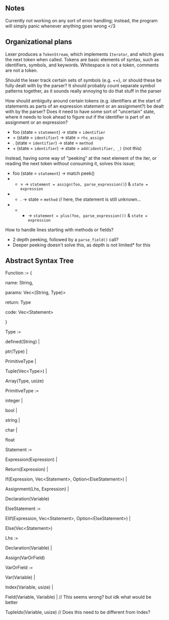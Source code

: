 ## Notes

Currently not working on any sort of error handling; instead, the program will simply panic whenever anything goes wrong </3

## Organizational plans

Lexer produces a `TokenStream`, which implements `Iterator`, and which gives the next token when called.
Tokens are basic elements of syntax, such as identifiers, symbols, and keywords. Whitespace is not a token, comments are not a token.

Should the lexer track certain sets of symbols (e.g. ++), or should these be fully dealt with by the parser?
It should probably count separate symbol patterns together, as it sounds really annoying to do that stuff in the parser

How should ambiguity around certain tokens (e.g. identifiers at the start of statements as parts of an expression statement or an assignment?) be dealt with by the parser? Does it need to have some sort of "uncertain" state, where it needs to look ahead to figure out if the identifier is part of an assignment or an expression?

- foo (state = `statement`) -> state = `identifier`
- = (state = `identifier`) -> state = `rhs_assign`
- . (state = `identifier`) -> state = `method`
- \+ (state = `identifier`) -> state = `add(identifier, _)`
  (not this)

Instead, having some way of "peeking" at the next element of the iter, or reading the next token without consuming it, solves this issue;

- foo (state = `statement`) -> match peek()
- - = -> `statement = assign(foo, parse_expression()`) & `state = expression`
- - . -> state = `method` // here, the statement is still unknown...
- - - -> `statement = plus(foo, parse_expression())` & `state = expression`

How to handle lines starting with methods or fields?

- 2 depth peeking, followed by a `parse_field()` call?
- Deeper peeking doesn't solve this, as depth is not limited\* for this

## Abstract Syntax Tree

Function := {

name: String,

params: Vec<(String, Type)>

return: Type

code: Vec\<Statement\>

}

Type :=

defined(String) |

ptr(Type) |

PrimitiveType |

Tuple(Vec\<Type\>) |

Array(Type, usize)

PrimitiveType :=

integer |

bool |

string |

char |

float

Statement :=

Expression(Expression) |

Return(Expression) |

If(Expression, Vec\<Statement\>, Option\<ElseStatement\>) |

Assignment(Lhs, Expression) |

Declaration(Variable)

ElseStatement :=

Elif(Expression, Vec\<Statement\>, Option\<ElseStatement\>) |

Else(Vec\<Statement\>)

Lhs :=

Declaration(Variable) |

Assign(VarOrField)

VarOrField :=

Var(Variable) |

Index(Variable, usize) |

Field(Variable, Variable) | // This seems wrong? but idk what would be better

TupleIdx(Variable, usize) // Does this need to be different from Index?
